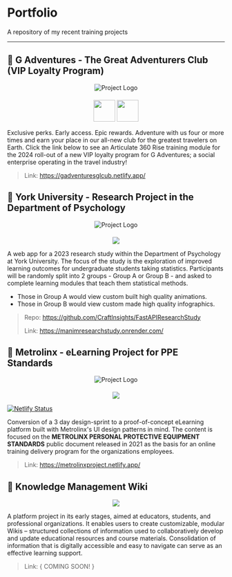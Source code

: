 # Portfolio
A repository of my recent training projects

---

## 📂 G Adventures - The Great Adventurers Club (VIP Loyalty Program)

<div align="center" style="margin-bottom: 20px;">
  <img src="https://gadventuresglcub.netlify.app/assets/GAC%20Badge%20Completion%20Header.png" alt="Project Logo">
</div>


<p align="center">
  <img style="height: 50px; width: 50px;" src="https://prnewswire2-a.akamaihd.net/p/1893751/sp/189375100/thumbnail/entry_id/0_7x9fu1qm/def_height/2700/def_width/2700/version/100012/type/1" />
  <img style="height: 50px; width: 50px;" src="https://cdn.jsdelivr.net/gh/devicons/devicon@latest/icons/figma/figma-original.svg" />
</p>


Exclusive perks. Early access. Epic rewards. Adventure with us four or more times and earn your place in our all-new club for the greatest travelers on Earth.
Click the link below to see an Articulate 360 Rise training module for the 2024 roll-out of a new VIP loyalty program for G Adventures; a social enterprise operating in the travel industry!

> Link: https://gadventuresglcub.netlify.app/

## 📂 York University - Research Project in the Department of Psychology

<div align="center" style="margin-bottom: 20px;">
  <img src="https://manimresearchstudy.onrender.com/assets/img/YorkUResearchPortfolio.png" alt="Project Logo">
</div>

<p align="center">
  <a href="https://skillicons.dev">
    <img src="https://skillicons.dev/icons?i=html,css,javascript,figma,py,fastapi"/>
  </a>
</p>

A web app for a 2023 research study within the Department of Psychology at York University. The focus of the study is the exploration of improved learning outcomes for undergraduate students taking statistics. Participants will be randomly split into 2 groups - Group A or Group B - and asked to complete learning modules that teach them statistical methods.

- Those in Group A would view custom built high quality animations.
- Those in Group B would view custom made high quality infographics.

> Repo: https://github.com/CraftInsights/FastAPIResearchStudy
>
>Link: https://manimresearchstudy.onrender.com/

## 📂 Metrolinx - eLearning Project for PPE Standards

<div align="center" style="margin-bottom: 20px;">
  <img src="https://metrolinxproject.netlify.app/assets/imgs/metrolinxlearninghub.png" alt="Project Logo">
</div>

<p align="center">
  <a href="https://skillicons.dev">
    <img src="https://skillicons.dev/icons?i=html,css,javascript,bootstrap,figma,netlify"/>
  </a>
</p>

[![Netlify Status](https://api.netlify.com/api/v1/badges/32303554-66ce-4a4f-8138-fec082baf1b0/deploy-status)](https://app.netlify.com/sites/metrolinxproject/deploys)

Conversion of a 3 day design-sprint to a proof-of-concept eLearning platform built with Metrolinx's UI design patterns in mind. The content is focused on the **METROLINX PERSONAL PROTECTIVE EQUIPMENT STANDARDS** public document released in 2021 as the basis for an online training delivery program for the organizations employees.

> Link: https://metrolinxproject.netlify.app/

## 📂 Knowledge Management Wiki

<p align="center">
  <a href="https://skillicons.dev">
    <img src="https://skillicons.dev/icons?i=html,css,javascript,tailwind,figma"/>
  </a>
</p>

A platform project in its early stages, aimed at educators, students, and professional organizations. It enables users to create customizable, modular Wikis – structured collections of information used to collaboratively develop and update educational resources and course materials. Consolidation of information that is digitally accessible and easy to navigate can serve as an effective learning support.

> Link: { COMING SOON! }
